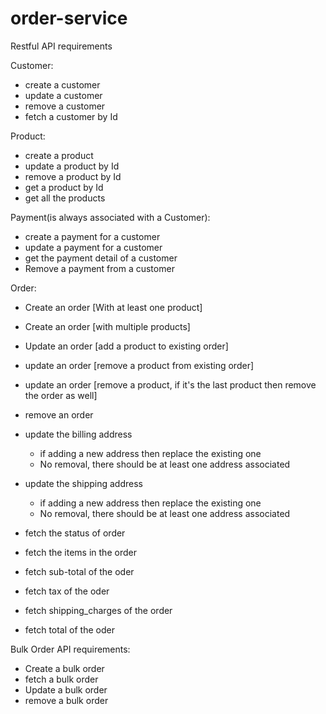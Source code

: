 # order-service

Restful API requirements

Customer:
- create a customer
- update a customer
- remove a customer
- fetch a customer by Id

Product:
- create a product
- update a product by Id
- remove a product by Id
- get a product by Id
- get all the products

Payment(is always associated with a Customer):
- create a payment for a customer
- update a payment for a customer
- get the payment detail of a customer
- Remove a payment from a customer

Order:
- Create an order [With at least one product]
- Create an order [with multiple products]
- Update an order [add a product to existing order]
- update an order [remove a product from existing order]
- update an order [remove a product, if it's the last product then remove the order as well]
- remove an order 

- update the billing address
    - if adding a new address then replace the existing one
	- No removal, there should be at least one address associated
- update the shipping address
	- if adding a new address then replace the existing one
	- No removal, there should be at least one address associated
- fetch the status of order
- fetch the items in the order
- fetch sub-total of the oder
- fetch tax of the oder
- fetch shipping_charges of the order
- fetch total of the oder

Bulk Order API requirements:
- Create a bulk order
- fetch a bulk order
- Update a bulk order
- remove a bulk order